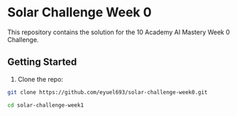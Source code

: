 # Solar Challenge Week 0

This repository contains the solution for the 10 Academy AI Mastery Week 0 Challenge.

## Getting Started

1. Clone the repo:
```bash
git clone https://github.com/eyuel693/solar-challenge-week0.git

cd solar-challenge-week1
